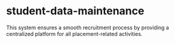 # student-data-maintenance
This system ensures a smooth recruitment process by providing a centralized platform for all placement-related activities.
